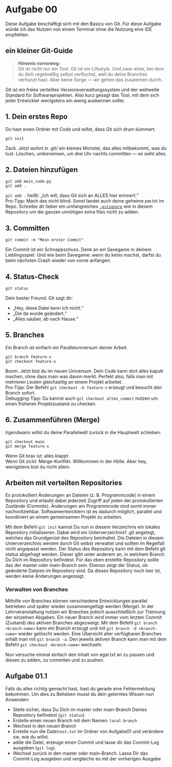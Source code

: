 # Aufgabe 00

Diese Aufgabe beschäftigt sich mit den Basics von Git.
Für diese Aufgabe würde ich das Nutzen von einem Terminal ohne die Nutzung eine IDE empfehlen.

## ein kleiner Git-Guide

> **Hinweis vorneweg:**  
> Git ist nicht nur ein Tool. Git ist ein Lifestyle. Und zwar einer, bei dem du dich regelmäßig selbst verfluchst, weil du deine Branches verhunzt hast. Aber keine Sorge — wir gehen das zusammen durch.

Git ist ein freies verteiltes Versionsverwaltungssystem und der weltweite Standard für Softwareprojekten.
Also kurz gesagt das Tool, mit dem sich jeder Entwickler wenigstens ein wenig auskennen sollte.

## 1. Dein erstes Repo

Du hast einen Ordner mit Code und willst, dass Git sich drum kümmert.

```console
git init
```

Zack. Jetzt wohnt in .git/ ein kleines Monster, das alles mitbekommt, was du tust. Löschen, umbenennen, um drei Uhr nachts committen — es sieht alles.

## 2. Dateien hinzufügen
```console
git add mein_code.py
git add .
```
`git add .` heißt: „Ich will, dass Git sich an ALLES hier erinnert.“\
Pro-Tipp: Mach das nicht blind. Sonst landet auch deine geheime pw.txt im Repo.
Schreibe dir lieber ein umfangreiches [`.gitignore`](../.gitignore) wie in diesem Repository um die ganzen unnötigen extra files nicht zu adden.

## 3. Committen
```console
git commit -m "Mein erster Commit"
```
Ein Commit ist ein Schnappschuss. Denk an ein Savegame in deinem Lieblingsspiel.
Und wie beim Savegame: wenn du keins machst, darfst du beim nächsten Crash wieder von vorne anfangen.

## 4. Status-Check
```console
git status
```
Dein bester Freund. Git sagt dir:
- „Hey, diese Datei kenn ich nicht.“
- „Die da wurde geändert.“
- „Alles sauber, ab nach Hause.“

## 5. Branches
Ein Branch ist einfach ein Paralleluniversum deiner Arbeit.
```console
git branch feature-x
git checkout feature-x
```
Boom. Jetzt bist du im neuen Universum. Dein Code kann dort alles kaputt machen, ohne dass main was davon merkt.
Perfekt also, falls man mit mehreren Leuten gleichzeitig an einem Projekt arbeitet.\
Pro-Tipp: Der Befehl `git checkout -b feature-x` erzeugt und besucht den Branch sofort.\
Debugging-Tipp: Du kannst auch `git checkout alten_commit` nutzen um einen früheren Projektzustand zu checken.

## 6. Zusammenführen (Merge)
Irgendwann willst du deine Parallelwelt zurück in die Hauptwelt schieben:
```console
git checkout main
git merge feature-x
```
Wenn Git brav ist: alles klappt.\
Wenn Git zickt: Merge-Konflikt. Willkommen in der Hölle. Aber hey, wenigstens bist du nicht allein.

## Arbeiten mit verteilten Repositories
Es protokolliert Änderungen an Dateien (z. B. Programmcode) in einem Repository und erlaubt dabei jederzeit Zugriff auf jeden der protokollierten Zustände (Commits). Änderungen am Programmcode sind somit immer nachvollziehbar. Softwareentwicklern ist es dadurch möglich, parallel und koordiniert an einem gemeinsamen Projekt zu arbeiten.

Mit dem Befehl ```git init``` kannst Du nun in diesem Verzeichnis ein lokales Repository initialisieren. Dabei wird ein Unterverzeichnis1 .git angelegt, welches das Grundgerüst des Repository beinhaltet. Die Dateien in diesem Unterverzeichnis werden durch Git selbst verwaltet und sollten im Regelfall nicht angepasst werden.
Der Status des Repository kann mit dem Befehl git status abgefragt werden. Dieser gibt unter anderem an, in welchem Branch Du Dich im Repository befindest. Für das eben erstellte Repository sollte das der master oder main-Branch sein. Ebenso zeigt der Status, ob geänderte Dateien im Repository sind. Da dieses Repository noch leer ist, werden keine Änderungen angezeigt.
### Verwalten von Branches
Mithilfe von Branches können verschiedene Entwicklungen parallel betrieben und später wieder zusammengefügt werden (Merge). In der Lehrveranstaltung nutzen wir Branches jedoch ausschließlich zur Trennung der einzelnen Abgaben. 
Ein neuer Branch wird immer vom letzten Commit (Zustand) des aktiven Branches abgezweigt. 
Mit dem Befehl ```git branch <branch-name>``` kann ein Branch erzeugt und mit ```git branch -d <branch-name>``` wieder gelöscht werden.
Eine Übersicht aller verfügbaren Branches erhält man mit ```git branch -a```.
Den jeweils aktiven Branch kann man mit dem Befehl ```git checkout <branch-name>``` wechseln.

Nun versuche einmal einfach den Inhalt von egal.txt an zu passen und diesen zu adden, zu commiten und zu pushen.

## Aufgabe 01.1

Falls du alles richtig gemacht hast, hast du gerade eine Fehlermeldung bekommen.
Um dies zu Beheben musst du dein gelerntes Wissen nun Anwenden:

- Stelle sicher, dass Du Dich im master oder main-Branch Deines Repository befindest (```git status```)
- Erstelle einen neuen Branch mit dem Namen: ```local-branch```
- Wechsel in den neuen Branch
- Erstelle nun die Datei```test.txt``` im Ordner von Aufgabe01 und verändere sie, wie du willst.
- adde die Datei, erzeuge einen Commit und lasse dir das Commit-Log ausgeben (```git log```).
- Wechsel zurück in den master oder main-Branch. Lasse Dir das Commit-Log ausgeben und vergleiche es mit der vorherigen Ausgabe